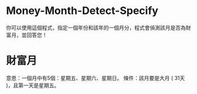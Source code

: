 # Money-Month-Detect-Specify

你可以使用這個程式，指定一個年份和該年的一個月分，程式會偵測該月是否為財富月，並回答您！

# 財富月
意思：一個月中有5個：星期五、星期六、星期日。
條件：該月要是大月 ( 31天 )，且第一天是星期五。
